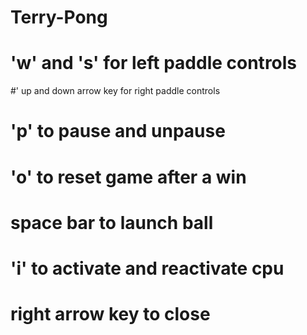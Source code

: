 # Terry-Pong
# 'w' and 's' for left paddle controls
#' up and down arrow key for right paddle controls
# 'p' to pause and unpause
# 'o' to reset game after a win
# space bar to launch ball
# 'i' to activate and reactivate cpu
# right arrow key to close
